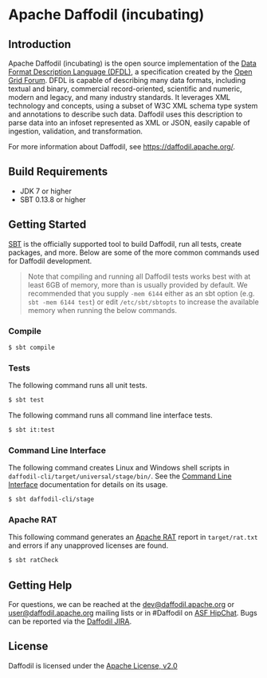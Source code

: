 <!--
  Licensed to the Apache Software Foundation (ASF) under one or more
  contributor license agreements.  See the NOTICE file distributed with
  this work for additional information regarding copyright ownership.
  The ASF licenses this file to You under the Apache License, Version 2.0
  (the "License"); you may not use this file except in compliance with
  the License.  You may obtain a copy of the License at

      http://www.apache.org/licenses/LICENSE-2.0

  Unless required by applicable law or agreed to in writing, software
  distributed under the License is distributed on an "AS IS" BASIS,
  WITHOUT WARRANTIES OR CONDITIONS OF ANY KIND, either express or implied.
  See the License for the specific language governing permissions and
  limitations under the License.
-->

# Apache Daffodil (incubating)

## Introduction

Apache Daffodil (incubating) is the open source implementation of the [Data Format Description Language (DFDL)](http://www.ogf.org/dfdl), a specification created by the [Open Grid Forum](http://www.ogf.org). DFDL is capable of describing many data formats, including textual and binary, commercial record-oriented, scientific and numeric, modern and legacy, and many industry standards. It leverages XML technology and concepts, using a subset of W3C XML schema type system and annotations to describe such data. Daffodil uses this description to parse data into an infoset represented as XML or JSON, easily capable of ingestion, validation, and transformation.

For more information about Daffodil, see https://daffodil.apache.org/.

## Build Requirements

* JDK 7 or higher
* SBT 0.13.8 or higher

## Getting Started

[SBT](http://www.scala-sbt.org) is the officially supported tool to build
Daffodil, run all tests, create packages, and more. Below are some of the more
common commands used for Daffodil development.

> Note that compiling and running all Daffodil tests works best with at least
> 6GB of memory, more than is usually provided by default. We recommended that
> you supply ``-mem 6144`` either as an sbt option (e.g. ``sbt -mem 6144
> test``) or edit ``/etc/sbt/sbtopts`` to increase the available memory when
> running the below commands.

### Compile

```bash
$ sbt compile
```
### Tests

The following command runs all unit tests.

```bash
$ sbt test 
```

The following command runs all command line interface tests.
```bash
$ sbt it:test
```

### Command Line Interface

The following command creates Linux and Windows shell scripts in `daffodil-cli/target/universal/stage/bin/`. See the [Command Line Interface](https://daffodil.apache.org/cli/) documentation for details on its usage.

```bash 
$ sbt daffodil-cli/stage
```

### Apache RAT

This following command generates an [Apache RAT](https://creadur.apache.org/rat/) report in ``target/rat.txt`` and errors if any unapproved licenses are found.

```bash
$ sbt ratCheck
```

## Getting Help

For questions, we can be reached at the dev@daffodil.apache.org or user@daffodil.apache.org mailing lists or in #Daffodil on [ASF HipChat](https://www.hipchat.com/gJt9EQs5l). Bugs can be reported via the [Daffodil JIRA](https://issues.apache.org/jira/projects/DAFFODIL).

## License

Daffodil is licensed under the [Apache License, v2.0](https://www.apache.org/licenses/LICENSE-2.0)
